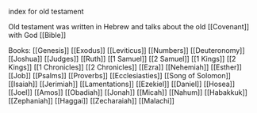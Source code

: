 index for old testament

Old testament was written in Hebrew and talks about the old [[Covenant]] with God
[[Bible]]

Books:
[[Genesis]]
[[Exodus]]
[[Leviticus]]
[[Numbers]]
[[Deuteronomy]]
[[Joshua]]
[[Judges]]
[[Ruth]]
[[1 Samuel]]
[[2 Samuel]]
[[1 Kings]]
[[2 Kings]]
[[1 Chronicles]]
[[2 Chronicles]]
[[Ezra]]
[[Nehemiah]]
[[Esther]]
[[Job]]
[[Psalms]]
[[Proverbs]]
[[Ecclesiasties]]
[[Song of Solomon]]
[[Isaiah]]
[[Jerimiah]]
[[Lamentations]]
[[Ezekiel]]
[[Daniel]]
[[Hosea]]
[[Joel]]
[[Amos]]
[[Obadiah]]
[[Jonah]]
[[Micah]]
[[Nahum]]
[[Habakkuk]]
[[Zephaniah]]
[[Haggai]]
[[Zecharaiah]]
[[Malachi]]